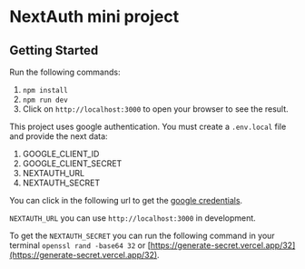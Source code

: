 # NextAuth mini project

## Getting Started

Run the following commands:

1. `npm install`
2. `npm run dev`
3. Click on `http://localhost:3000` to open your browser to see the result.

This project uses google authentication. You must create a `.env.local` file and provide the next data:

1. GOOGLE_CLIENT_ID
2. GOOGLE_CLIENT_SECRET
3. NEXTAUTH_URL
4. NEXTAUTH_SECRET

You can click in the following url to get the [google credentials](https://console.developers.google.com/apis/credentials).

`NEXTAUTH_URL` you can use `http://localhost:3000` in development.

To get the `NEXTAUTH_SECRET` you can run the following command in your terminal `openssl rand -base64 32` or [https://generate-secret.vercel.app/32](https://generate-secret.vercel.app/32).
